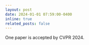 ```yaml
---
layout: post
date: 2024-01-01 07:59:00-0400
inline: true
related_posts: false
---
```


One paper is accepted by CVPR 2024.